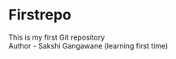 # Firstrepo
This is my first Git repository 
<br>
Author - Sakshi Gangawane (learning first time)


